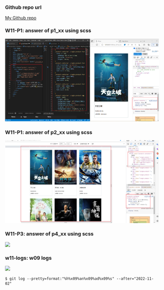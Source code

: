 ### Github repo url

[My Github repo](https://github.com/vicwu0209/1111.sweb.1N-demo.87-.git)

### W11-P1: answer of p1_xx using scss

![](p2.87.png)

### W11-P1: answer of p2_xx using scss

![](p3.87.png)

### W11-P3: answer of p4_xx using scss

![](w11-p4.png)

### w11-logs: w09 logs

![](w011-logs.png)

```
$ git log --pretty=format:"%h%x09%an%x09%ad%x09%s" --after="2022-11-02"
```
